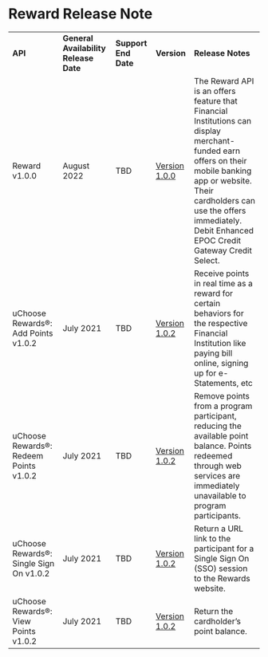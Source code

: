 # Reward Release Note

|                                         |                                   |                  |                                |                                                                                                                                                                                                                                                                                        |
|-----------------------------------------|-----------------------------------|------------------|--------------------------------|------------------------------------------------------------------------|
| **API**                                 | **General Availability Release Date** | **Support End Date** |    **Version**         |     **Release Notes**                                                   |
| Reward v1.0.0                           | August 2022      | TBD       | [Version 1.0.0](../api/?type=post&path=/v1/offers/search&version=api)  | The Reward API is an offers feature that Financial Institutions can display merchant-funded earn offers on their mobile banking app or website. Their cardholders can use the offers immediately. <br> Debit Enhanced EPOC Credit Gateway Credit Select. |
| uChoose Rewards®: Add Points v1.0.2     | July 2021        | TBD       | [Version 1.0.2](../api/?type=post&path=/v1/addpoints&version=api) |  Receive points in real time as a reward for certain behaviors for the respective Financial Institution like paying bill online, signing up for e-Statements, etc  |
| uChoose Rewards®: Redeem Points v1.0.2  | July 2021        | TBD       | [Version 1.0.2](../api/?type=post&path=/v1/redeempoints&version=api) | Remove points from a program participant, reducing the available point balance. Points redeemed through web services are immediately unavailable to program participants.  |                         
| uChoose Rewards®: Single Sign On v1.0.2 | July 2021        | TBD       | [Version 1.0.2](../api/?type=post&path=/v1/sso-url&version=api) |Return a URL link to the participant for a Single Sign On (SSO) session to the Rewards website.   |   
| uChoose Rewards®: View Points v1.0.2    | July 2021        | TBD       | [Version 1.0.2](../api/?type=post&path=/v1/points&version=api) | Return the cardholder’s point balance.   | 

